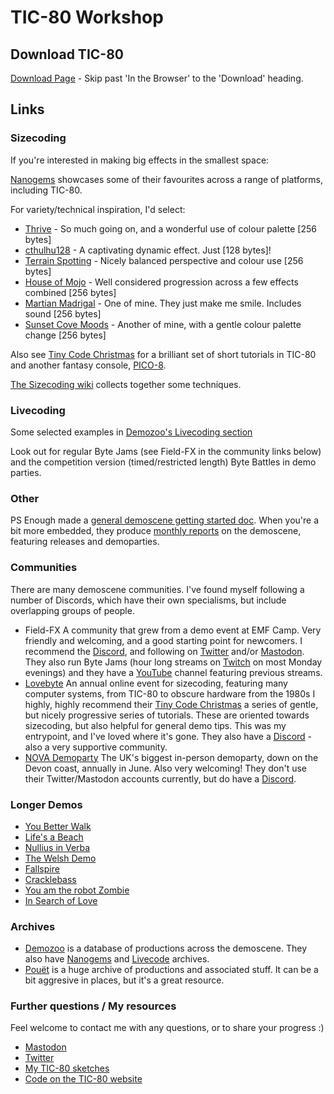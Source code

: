 # TIC-80 Workshop

## Download TIC-80

[Download Page](https://tic80.com/create) - Skip past 'In the Browser' to the 'Download' heading.

## Links

### Sizecoding

If you're interested in making big effects in the smallest space:

[Nanogems](https://nanogems.demozoo.org/) showcases some of their favourites across a range of platforms, including TIC-80.

For variety/technical inspiration, I'd select:

- [Thrive](https://www.youtube.com/watch?v=qU5EGLvFXd8) - So much going on, and a wonderful use of colour palette [256 bytes]
- [cthulhu128](https://www.youtube.com/watch?v=G-7qy--BEEQ) - A captivating dynamic effect. Just [128 bytes]!
- [Terrain Spotting](https://www.youtube.com/watch?v=brCWRuUw8zw) - Nicely balanced perspective and colour use [256 bytes]
- [House of Mojo](https://www.youtube.com/watch?v=c5U-Sz1zN1s) - Well considered progression across a few effects combined [256 bytes]
- [Martian Madrigal](https://tic80.com/play?cart=3296) - One of mine. They just make me smile. Includes sound [256 bytes]
- [Sunset Cove Moods](https://www.youtube.com/watch?v=VNDYInToM7s) - Another of mine, with a gentle colour palette change [256 bytes]

Also see [Tiny Code Christmas](https://tcc.lovebyte.party/) for a brilliant set of short tutorials in TIC-80 and another fantasy console, [PICO-8](https://www.lexaloffle.com/pico-8.php).

[The Sizecoding wiki](http://www.sizecoding.org/wiki/TIC-80) collects together some techniques.

### Livecoding

Some selected examples in [Demozoo's Livecoding section](https://livecode.demozoo.org/)

Look out for regular Byte Jams (see Field-FX in the community links below) and the competition version (timed/restricted length) Byte Battles in demo parties.

### Other

PS Enough made a [general demoscene getting started doc](https://github.com/psenough/teach_yourself_demoscene_in_14_days). When you're a bit more embedded, they produce [monthly reports](https://www.youtube.com/@psenough) on the demoscene, featuring releases and demoparties.

### Communities

There are many demoscene communities. I've found myself following a number of Discords, which have their own specialisms, but include overlapping groups of people.

- Field-FX
    A community that grew from a demo event at EMF Camp. Very friendly and welcoming, and a good starting point for newcomers.
    I recommend the [Discord](https://discord.com/invite/RuSxTNzhZS), and following on [Twitter](https://twitter.com/fx_field) and/or [Mastodon](https://mastodon.online/@FieldFX).
    They also run Byte Jams (hour long streams on [Twitch](https://www.twitch.tv/fieldfxdemo) on most Monday evenings) and they have a [YouTube](https://www.youtube.com/@field-fx5751) channel featuring previous streams.
- [Lovebyte](https://lovebyte.party/)
    An annual online event for sizecoding, featuring many computer systems, from TIC-80 to obscure hardware from the 1980s
    I highly, highly recommend their [Tiny Code Christmas](https://tcc.lovebyte.party/) a series of gentle, but nicely progressive series of tutorials. These are oriented towards sizecoding, but also helpful for general demo tips. This was my entrypoint, and I've loved where it's gone. They also have a [Discord](https://discord.gg/pUS5kCJTzp) - also a very supportive community.
- [NOVA Demoparty](https://novaparty.org/)
    The UK's biggest in-person demoparty, down on the Devon coast, annually in June. Also very welcoming!
    They don't use their Twitter/Mastodon accounts currently, but do have a [Discord](https://discord.gg/rBJTXJBeq2).

### Longer Demos

- [You Better Walk](https://www.youtube.com/watch?v=HxrIOyLwYXk)
- [Life's a Beach](https://www.youtube.com/watch?v=8Kz3_fqToNI)
- [Nullius in Verba](https://www.youtube.com/watch?v=fhqKE_sTXeg)
- [The Welsh Demo](https://www.youtube.com/watch?v=DOI5iUfohY0)
- [Fallspire](https://www.youtube.com/watch?v=tWEU-bOT90w)
- [Cracklebass](https://www.youtube.com/watch?v=KcmTcYuxp9w)
- [You am the robot Zombie](https://www.youtube.com/watch?v=TkpLYwMQHrw)
- [In Search of Love](https://www.youtube.com/watch?v=4m8IF7nwCa0)

### Archives

- [Demozoo](https://demozoo.org/) is a database of productions across the demoscene. They also have [Nanogems](https://nanogems.demozoo.org/) and [Livecode](https://livecode.demozoo.org/) archives.
- [Pouët](https://www.pouet.net/) is a huge archive of productions and associated stuff. It can be a bit aggresive in places, but it's a great resource.

### Further questions / My resources

Feel welcome to contact me with any questions, or to share your progress :)

- [Mastodon](https://mastodon.social/@jtruk)
- [Twitter](https://twitter.com/jtruk)
- [My TIC-80 sketches](https://github.com/creativenucleus/tic-80-sketches)
- [Code on the TIC-80 website](https://tic80.com/dev?id=8568)
